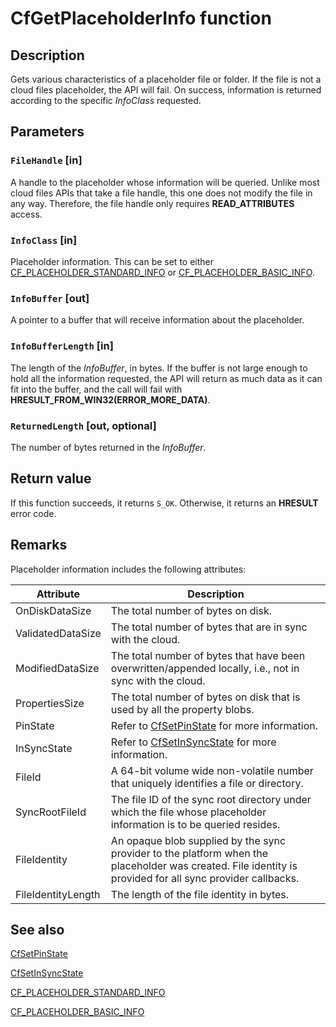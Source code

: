 # CfGetPlaceholderInfo function

## Description

Gets various characteristics of a placeholder file or folder. If the file is not a cloud files placeholder, the API will fail. On success, information is returned according to the specific *InfoClass* requested.

## Parameters

### `FileHandle` [in]

A handle to the placeholder whose information will be queried. Unlike most cloud files APIs that take a file handle, this one does not modify the file in any way. Therefore, the file handle only requires **READ_ATTRIBUTES** access.

### `InfoClass` [in]

Placeholder information. This can be set to either [CF_PLACEHOLDER_STANDARD_INFO](https://learn.microsoft.com/windows/win32/api/cfapi/ns-cfapi-cf_placeholder_standard_info) or [CF_PLACEHOLDER_BASIC_INFO](https://learn.microsoft.com/windows/win32/api/cfapi/ns-cfapi-cf_placeholder_basic_info).

### `InfoBuffer` [out]

A pointer to a buffer that will receive information about the placeholder.

### `InfoBufferLength` [in]

The length of the *InfoBuffer*, in bytes. If the buffer is not large enough to hold all the information requested, the API will return as much data as it can fit into the buffer, and the call will fail with **HRESULT_FROM_WIN32(ERROR_MORE_DATA)**.

### `ReturnedLength` [out, optional]

The number of bytes returned in the *InfoBuffer*.

## Return value

If this function succeeds, it returns `S_OK`. Otherwise, it returns an **HRESULT** error code.

## Remarks

Placeholder information includes the following attributes:

| Attribute | Description |
|--------|--------|
| OnDiskDataSize | The total number of bytes on disk. |
| ValidatedDataSize | The total number of bytes that are in sync with the cloud. |
| ModifiedDataSize | The total number of bytes that have been overwritten/appended locally, i.e., not in sync with the cloud. |
| PropertiesSize | The total number of bytes on disk that is used by all the property blobs. |
| PinState | Refer to [CfSetPinState](https://learn.microsoft.com/windows/win32/api/cfapi/nf-cfapi-cfsetpinstate) for more information. |
| InSyncState | Refer to [CfSetInSyncState](https://learn.microsoft.com/windows/win32/api/cfapi/nf-cfapi-cfsetinsyncstate) for more information. |
| FileId | A 64-bit volume wide non-volatile number that uniquely identifies a file or directory. |
| SyncRootFileId | The file ID of the sync root directory under which the file whose placeholder information is to be queried resides. |
| FileIdentity | An opaque blob supplied by the sync provider to the platform when the placeholder was created. File identity is provided for all sync provider callbacks. |
| FileIdentityLength | The length of the file identity in bytes. |

## See also

[CfSetPinState](https://learn.microsoft.com/windows/win32/api/cfapi/nf-cfapi-cfsetpinstate)

[CfSetInSyncState](https://learn.microsoft.com/windows/win32/api/cfapi/nf-cfapi-cfsetinsyncstate)

[CF_PLACEHOLDER_STANDARD_INFO](https://learn.microsoft.com/windows/win32/api/cfapi/ns-cfapi-cf_placeholder_standard_info)

[CF_PLACEHOLDER_BASIC_INFO](https://learn.microsoft.com/windows/win32/api/cfapi/ns-cfapi-cf_placeholder_basic_info)